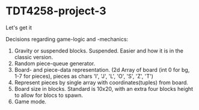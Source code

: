# TDT4258-project-3

Let's get it

Decisions regarding game-logic and -mechanics:

1.  Gravity or suspended blocks.
    Suspended. Easier and how it is in the classic version.
2.  Random piece-queue generator.
3.  Board- and piece-data representation. (2d Array of board (int 0 for bg, 1-7 for pieces), pieces as chars 'I', 'J', 'L', 'O', 'S', 'Z', 'T')
4.  Represent pieces by single array with coordinates(tuples) from board.
5.  Board size in blocks. Standard is 10x20, with an extra four blocks height to allow for blocs to spawn.
6.  Game mode. 
